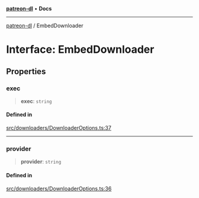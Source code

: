 [**patreon-dl**](../README.md) • **Docs**

***

[patreon-dl](../README.md) / EmbedDownloader

# Interface: EmbedDownloader

## Properties

### exec

> **exec**: `string`

#### Defined in

[src/downloaders/DownloaderOptions.ts:37](https://github.com/patrickkfkan/patreon-dl/blob/7168e7165dfd3021aec234ee0e8458b1a8040c70/src/downloaders/DownloaderOptions.ts#L37)

***

### provider

> **provider**: `string`

#### Defined in

[src/downloaders/DownloaderOptions.ts:36](https://github.com/patrickkfkan/patreon-dl/blob/7168e7165dfd3021aec234ee0e8458b1a8040c70/src/downloaders/DownloaderOptions.ts#L36)
